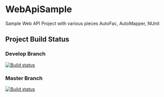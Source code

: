 WebApiSample
============

Sample Web API Project with various pieces AutoFac, AutoMapper, NUnit

## Project Build Status

### Develop Branch
[![Build status](https://ci.appveyor.com/api/projects/status/rv863312s6el8ieh/branch/develop?svg=true)](https://ci.appveyor.com/project/GaryEwanPark/webapisample/branch/develop)

### Master Branch
[![Build status](https://ci.appveyor.com/api/projects/status/rv863312s6el8ieh/branch/master?svg=true)](https://ci.appveyor.com/project/GaryEwanPark/webapisample/branch/master)
